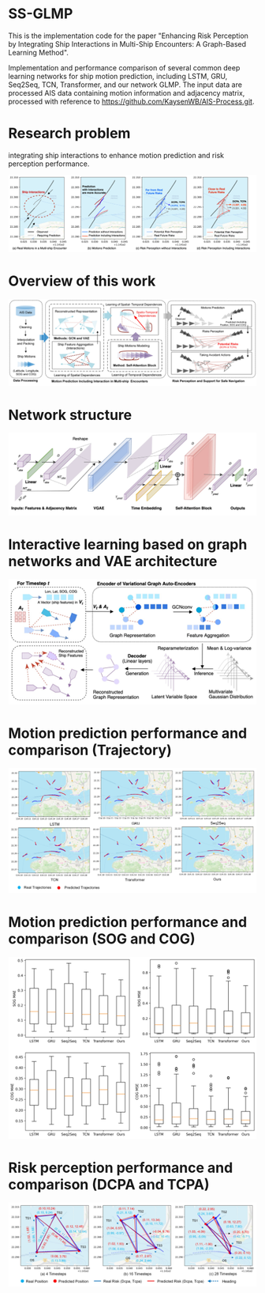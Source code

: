 # SS-GLMP

This is the implementation code for the paper "Enhancing Risk Perception by Integrating Ship Interactions in Multi-Ship Encounters: A Graph-Based Learning Method".

Implementation and performance comparison of several common deep learning networks for ship motion prediction, including LSTM, GRU, Seq2Seq, TCN, Transformer, and our network GLMP. The input data are processed AIS data containing motion information and adjacency matrix, processed with reference to https://github.com/KaysenWB/AIS-Process.git.



# Research problem
integrating ship interactions to enhance motion prediction and risk perception performance.

![Figure](https://github.com/KaysenWB/SS-GLMP/blob/main/Figures/Figure01.jpg?raw=true)

# Overview of this work
![Figure](https://github.com/KaysenWB/SS-GLMP/blob/main/Figures/Figure02.jpeg?raw=true)

# Network structure
![Figure](https://github.com/KaysenWB/SS-GLMP/blob/main/Figures/Figure03.jpg?raw=true)

# Interactive learning based on graph networks and VAE architecture
![Figure](https://github.com/KaysenWB/SS-GLMP/blob/main/Figures/Figure04.jpg?raw=true)

# Motion prediction performance and comparison (Trajectory)
![Figure](https://github.com/KaysenWB/SS-GLMP/blob/main/Figures/Figure08.jpeg?raw=true)

# Motion prediction performance and comparison (SOG and COG)
![Figure](https://github.com/KaysenWB/SS-GLMP/blob/main/Figures/Figure06.jpg?raw=true)

# Risk perception performance and comparison (DCPA and TCPA)
![Figure](https://github.com/KaysenWB/SS-GLMP/blob/main/Figures/Figure10.jpeg?raw=true)
